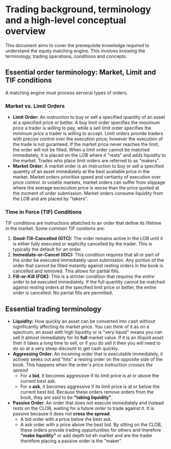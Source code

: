 # Trading background, terminology and a high-level conceptual overview
This document aims to cover the prerequisite knowledge required to understand the equity matching engine. This involves knowing the terminology, trading operations, conditions and concepts.
## Essential order terminology: Market, Limit and TIF conditions
A matching engine must process serveral types of orders. 
### Market vs. Limit Orders
- **Limit Order:** An instruction to buy or sell a specified quantity of an asset at a specified price or better. A buy limit order specifies the *maximum price* a trader is willing to pay, while a sell limit order specifies the *minimum price* a trader is willing to accept. Limit orders provide traders with precise control over the execution price; however the execution of the trade is not guranteed. If the market price never reaches the limit, the order will not be filled. When a limit order cannot be matched immediately, it is placed on the LOB where it "rests" and adds liquidity to the market. Trades who place limit orders are referred to as "makers".
- **Market Order:** A market order is an instruction to buy or sell a specified quantity of an asset immediately at the best available price in the market. Market orders prioritise speed and certianty of execution over price control. In volatile markets, market orders can suffer from slippage where the average excecution price is worse than the price quoted at the moment of order submission. Market orders consume liquidity from the LOB and are placed by "takers".

### Time in Force (TIF) Conditions
TIF conditions are instructions attatched to an order that define its lifetime in the market. Some common TIF conitions are:
1. **Good-Till-Cancelled (GTC):** The order remains active in the LOB until it is either fully executed or explicilty cancelled by the trader. This is typically the default for an order.
2. **Immediate-or-Cancel (IOC):** This condition requires that all or part of the order be executed immediately upon submission. Any portion of the order that cannot be filled instantly against resting orders in the book is cancelled and removed. This allows for partial fills.
3. **Fill-or-Kill (FOK):** This is a stricter condition that requires the *entire* order to be executed immediately. If the full quantity cannot be matched against resting orders at the specified limit price or better, the entire order is cancelled. No partial fills are permitted.

## Essential trading terminology
- **Liquidity:** How quickly an asset can be converted into cash without significantly affecting its market price. You can think of it as on a spectrum, an asset with high liquidity or is "very liquid" means you can sell it almost immediately for its **full** market value. If it is an illiquid asset then it takes a long time to sell, or if you do sell it then you will need to do so at a very steep discount to get cash quickly.
- **Aggressing Order**: An incoming order that is executable immediately, it actively seeks out and "hits" a resting order on the opposite side of the book. This happens when the order's price instruction *crosses the spread*
    - For a **bid**, it becomes aggressive if its limit price is at or above the current best ask.
    - For a **ask**, it becomes aggressive if its limit price is at or below the current best bid.
Because these orders remove orders from the book, they are said to be **"taking liquidity"**.
- **Passive Order**: An order that does not execute immediately and instead rests on the CLOB, waiting for a future order to trade against it. It is passive because it does not **cross the spread**. 
    - A bid order with a price below the best ask.
    - A ask order with a price above the best bid.
By sitting on the CLOB, these orders provide trading oppurtunities for others and therefore **"make liquidity"** or add depth tot eh market and are the trader therefore placing a passive order is the "maker".